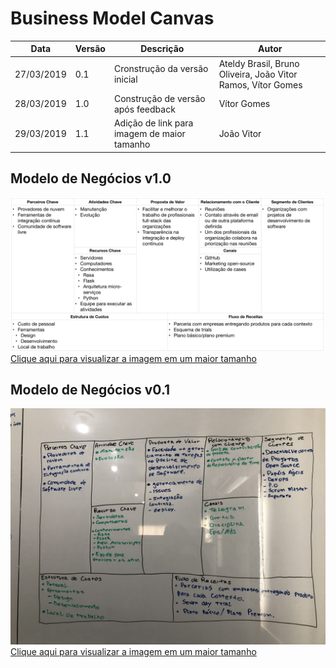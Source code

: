 # Business Model Canvas

| **Data** | **Versão** | **Descrição** | **Autor** |
| --- | --- | --- | --- |
| 27/03/2019 | 0.1 | Cronstrução da versão inicial | Ateldy Brasil, Bruno Oliveira, João Vitor Ramos, Vítor Gomes |
| 28/03/2019 | 1.0 | Construção de versão após feedback | Vítor Gomes |
| 29/03/2019 | 1.1 | Adição de link para imagem de maior tamanho | João Vitor |

## Modelo de Negócios v1.0

![canvas v1.0](../assets/img/product/canvas/canvas_v1.png)
[Clique aqui para visualizar a imagem em um maior tamanho](https://raw.githubusercontent.com/fga-eps-mds/2019.1-ADA/gh-pages/docs/img/canvas/canvas_v1.png)

## Modelo de Negócios v0.1

![canvas v0.1](../assets/img/product/canvas/canvas_v0_1.jpeg)
[Clique aqui para visualizar a imagem em um maior tamanho](https://raw.githubusercontent.com/fga-eps-mds/2019.1-ADA/gh-pages/docs/img/canvas/canvas_v0_1.jpeg)
